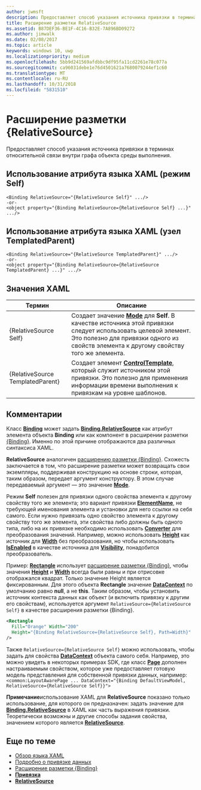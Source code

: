 ```yaml
---
author: jwmsft
description: Предоставляет способ указания источника привязки в терминах относительной связи внутри графа объекта среды выполнения.
title: Расширение разметки RelativeSource
ms.assetid: B87DEF36-BE1F-4C16-B32E-7A896BD09272
ms.author: jimwalk
ms.date: 02/08/2017
ms.topic: article
keywords: windows 10, uwp
ms.localizationpriority: medium
ms.openlocfilehash: 5bb9d241569afdbbc9df95fa11cd2261e78c077a
ms.sourcegitcommit: ca96031debe1e76d4501621a7680079244ef1c60
ms.translationtype: MT
ms.contentlocale: ru-RU
ms.lasthandoff: 10/31/2018
ms.locfileid: "5831510"
---
```

# <a name="relativesource-markup-extension"></a>Расширение разметки {RelativeSource}


Предоставляет способ указания источника привязки в терминах относительной связи внутри графа объекта среды выполнения.

## <a name="xaml-attribute-usage-self-mode"></a>Использование атрибута языка XAML (режим Self)

``` syntax
<Binding RelativeSource="{RelativeSource Self}" .../>
-or-
<object property="{Binding RelativeSource={RelativeSource Self} ...}" .../>
```

## <a name="xaml-attribute-usage-templatedparent-mode"></a>Использование атрибута языка XAML (узел TemplatedParent)

``` syntax
<Binding RelativeSource="{RelativeSource TemplatedParent}" .../>
-or-
<object property="{Binding RelativeSource={RelativeSource TemplatedParent} ...}" .../>
```

## <a name="xaml-values"></a>Значения XAML

| Термин | Описание |
|------|-------------|
| {RelativeSource Self} | Создает значение [<strong>Mode</strong>](https://msdn.microsoft.com/library/windows/apps/br209915) для <strong>Self</strong>. В качестве источника этой привязки следует использовать целевой элемент. Это полезно для привязки одного из свойств элемента к другому свойству того же элемента. |
| {RelativeSource TemplatedParent} | Создает элемент [<strong>ControlTemplate</strong>](https://msdn.microsoft.com/library/windows/apps/br209391), который служит источником этой привязки. Это полезно для применения информации времени выполнения к привязкам на уровне шаблонов. | 

## <a name="remarks"></a>Комментарии

Класс [**Binding**](https://msdn.microsoft.com/library/windows/apps/br209820) может задать [**Binding.RelativeSource**](https://msdn.microsoft.com/library/windows/apps/br209831) как атрибут элемента объекта **Binding** или как компонент в расширении разметки [{Binding}](binding-markup-extension.md). Именно по этой причине отображаются два различных синтаксиса XAML.

**RelativeSource** аналогичен [расширению разметки {Binding}](binding-markup-extension.md).  Схожесть заключается в том, что расширение разметки может возвращать свои экземпляры, поддерживая конструкцию на основе строки, которая, таким образом, передает аргумент конструктору. В этом случае передаваемый аргумент — это значение [**Mode**](https://msdn.microsoft.com/library/windows/apps/br209915).

Режим **Self** полезен для привязки одного свойства элемента к другому свойству того же элемента; это вариант привязки [**ElementName**](https://msdn.microsoft.com/library/windows/apps/br209828), не требующей именования элемента и установки для него ссылки на себя самого. Если нужно привязать одно свойство элемента к другому свойству того же элемента, эти свойства либо должны быть одного типа, либо на их привязке необходимо использовать [**Converter**](https://msdn.microsoft.com/library/windows/apps/br209826) для преобразования значений. Например, можно использовать [**Height**](/uwp/api/Windows.UI.Xaml.FrameworkElement.Height) как источник для [**Width**](/uwp/api/Windows.UI.Xaml.FrameworkElement.Width) без преобразования, но чтобы использовать [**IsEnabled**](https://msdn.microsoft.com/library/windows/apps/br209419) в качестве источника для [**Visibility**](https://msdn.microsoft.com/library/windows/apps/br209006), понадобится преобразователь.

Пример: [**Rectangle**](/uwp/api/Windows.UI.Xaml.Shapes.Rectangle) использует [расширение разметки {Binding}](binding-markup-extension.md), чтобы значения [**Height**](/uwp/api/Windows.UI.Xaml.FrameworkElement.Height) и [**Width**](/uwp/api/Windows.UI.Xaml.FrameworkElement.Width) всегда были равны и при отрисовке отображался квадрат. Только значение Height является фиксированным. Для этого объекта **Rectangle** значение [**DataContext**](https://msdn.microsoft.com/library/windows/apps/br208713) по умолчанию равно **null**, а не **this**. Таким образом, чтобы установить источник контекста данных как объект (и включить привязку к другим его свойствам), используется аргумент `RelativeSource={RelativeSource Self}` в качестве расширения разметки {Binding}.

```XML
<Rectangle
  Fill="Orange" Width="200"
  Height="{Binding RelativeSource={RelativeSource Self}, Path=Width}"
/>
```

Также `RelativeSource={RelativeSource Self}` можно использовать, чтобы задать для свойства [**DataContext**](https://msdn.microsoft.com/library/windows/apps/br208713) объекта самого себя.  Например, это можно увидеть в некоторых примерах SDK, где класс [**Page**](https://msdn.microsoft.com/library/windows/apps/br227503) дополнен настраиваемым свойством, которое уже предоставляет готовую модель представления для собственной привязки данных, например: `<common:LayoutAwarePage ... DataContext="{Binding DefaultViewModel, RelativeSource={RelativeSource Self}}">`

**Примечание**использование XAML для **RelativeSource** показано только использование, для которого он предназначен: задать значение для [**Binding.RelativeSource**](https://msdn.microsoft.com/library/windows/apps/br209831) в XAML как часть выражения привязки. Теоретически возможны и другие способы задания свойства, значением которого является [**RelativeSource**](https://msdn.microsoft.com/library/windows/apps/br209913).

## <a name="related-topics"></a>Еще по теме

* [Обзор языка XAML](xaml-overview.md)
* [Подробно о привязке данных](https://msdn.microsoft.com/library/windows/apps/mt210946)
* [Расширение разметки {Binding}](binding-markup-extension.md)
* [**Привязка**](https://msdn.microsoft.com/library/windows/apps/br209820)
* [**RelativeSource**](https://msdn.microsoft.com/library/windows/apps/br209913)

